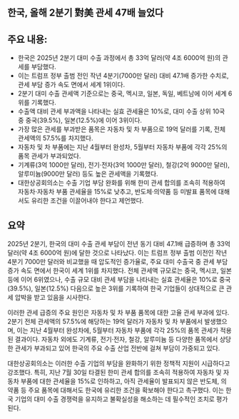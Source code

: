 ## 한국, 올해 2분기 對美 관세 47배 늘었다

## 주요 내용:
*   한국은 2025년 2분기 대미 수출 과정에서 총 33억 달러(약 4조 6000억 원)의 관세를 부담했다.
*   이는 트럼프 정부 출범 전인 작년 4분기(7000만 달러) 대비 47.1배 증가한 수치로, 관세 부담 증가 속도 면에서 세계 1위이다.
*   2분기 대미 수출 관세액 기준으로는 중국, 멕시코, 일본, 독일, 베트남에 이어 세계 6위를 기록했다.
*   수출액 대비 관세 부과액을 나타내는 실효 관세율은 10%로, 대미 수출 상위 10국 중 중국(39.5%), 일본(12.5%)에 이어 3위이다.
*   가장 많은 관세를 부과받은 품목은 자동차 및 차 부품으로 19억 달러를 기록, 전체 관세액의 57.5%를 차지했다.
*   자동차 및 차 부품에는 지난 4월부터 완성차, 5월부터 자동차 부품에 각각 25%의 품목 관세가 부과되었다.
*   기계류(3억 1000만 달러), 전기·전자(3억 1000만 달러), 철강(2억 9000만 달러), 알루미늄(9000만 달러) 등도 높은 관세액을 기록했다.
*   대한상공회의소는 수출 기업 부담 완화를 위해 한미 관세 합의를 조속히 적용하여 자동차·자동차 부품 관세율을 15%로 낮추고, 반도체·의약품 등 미발표 품목에 대해서도 유리한 조건을 이끌어내야 한다고 제언했다.

## 요약

2025년 2분기, 한국의 대미 수출 관세 부담이 전년 동기 대비 47.1배 급증하며 총 33억 달러(약 4조 6000억 원)에 달한 것으로 나타났다. 이는 트럼프 정부 출범 이전인 작년 4분기 7000만 달러와 비교했을 때 압도적인 증가율로, 주요 대미 수출국 중 관세 부담 증가 속도 면에서 한국이 세계 1위를 차지했다. 전체 관세액 규모로는 중국, 멕시코, 일본 등에 이어 6위였으나, 수출 규모 대비 관세 부담을 나타내는 실효 관세율은 10%로 중국(39.5%), 일본(12.5%) 다음으로 높은 3위를 기록하여 한국 기업들이 상대적으로 큰 관세 압박을 받고 있음을 시사한다.

이러한 관세 급증의 주요 원인은 자동차 및 차 부품 품목에 대한 고율 관세 부과에 있다. 2분기 전체 관세액의 57.5%에 해당하는 19억 달러가 자동차 및 차 부품에서 발생했으며, 이는 지난 4월부터 완성차에, 5월부터 자동차 부품에 각각 25%의 품목 관세가 적용된 결과이다. 자동차 외에도 기계류, 전기·전자, 철강, 알루미늄 등 다양한 품목에서 상당한 관세가 부과되고 있어 한국의 주요 수출 산업 전반에 걸쳐 부담이 가중되고 있다.

대한상공회의소는 이러한 수출 기업의 부담을 완화하기 위한 정책적 지원이 시급하다고 강조했다. 특히, 지난 7월 30일 타결된 한미 관세 합의를 조속히 적용하여 자동차 및 자동차 부품에 대한 관세율을 15%로 인하하고, 아직 관세율이 발표되지 않은 반도체, 의약품 등 주요 품목에 대해서도 한국에 유리한 조건을 확보해야 한다고 촉구했다. 이는 한국 기업의 대미 수출 경쟁력을 유지하고 불확실성을 해소하는 데 필수적인 조치로 평가된다.